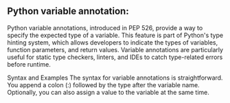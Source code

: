 Python variable annotation:
----------------------------------------------------------------------------------------
Python variable annotations, introduced in PEP 526, provide a way to specify the expected type of a variable. This feature is part of Python's type hinting system, which allows developers to indicate the types of variables, function parameters, and return values. Variable annotations are particularly useful for static type checkers, linters, and IDEs to catch type-related errors before runtime.

Syntax and Examples
The syntax for variable annotations is straightforward. You append a colon (:) followed by the type after the variable name. Optionally, you can also assign a value to the variable at the same time.